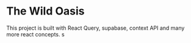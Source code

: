 # The Wild Oasis

This project is built with React Query, supabase, context API
and many more react concepts.
s
